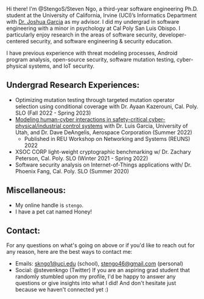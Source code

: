 Hi there! I'm @StengoS/Steven Ngo, a third-year software engineering Ph.D. student at the University of California, Irvine (UCI)’s Informatics Department with [Dr. Joshua Garcia](https://jgarcia.ics.uci.edu/) as my advisor. I did my undergrad in software engineering with a minor in psychology at Cal Poly San Luis Obispo. I particularly enjoy research in the areas of software security, developer-centered security, and software engineering & security education.

I have previous experience with threat modeling processes, Android program analysis, open-source security, software mutation testing, cyber-physical systems, and IoT security. 

## Undergrad Research Experiences:
* Optimizing mutation testing through targeted mutation operator selection using conditional coverage with Dr. Ayaan Kazerouni, Cal. Poly. SLO (Fall 2022 - Spring 2023)
* [Modeling human-cyber interactions in safety-critical cyber-physical/industrial control systems](https://stengos.github.io/files/REUNS_2022_Paper_Ready__CHIMPS_-1.pdf) with Dr. Luis Garcia, University of Utah, and Dr. Dave DeAngelis, Aerospace Corporation (Summer 2022)
  * Published in REU Workshop on Networking and Systems (REUNS) 2022
* XSOC CORP light-weight cryptographic benchmarking w/ Dr. Zachary Peterson, Cal. Poly. SLO (Winter 2021 - Spring 2022)
* Software security analysis on Internet-of-Things applications with/ Dr. Phoenix Fang, Cal. Poly. SLO (Summer 2020)

## Miscellaneous:
* My online handle is `stengo`.
* I have a pet cat named Honey!

## Contact:
For any questions on what's going on above or if you'd like to reach out for any reason, here are the best ways to contact me:
* Emails: skngo1@uci.edu (school), stengo46@gmail.com (personal)
* Social: @stevenkngo (Twitter)
If you are an aspiring grad student that randomly stumbled upon my profile, I'd be happy to answer any questions or give insights into what I did! And don't hesitate just because we haven't connected yet :)

<!---
StengoS/StengoS is a ✨ special ✨ repository because its `README.md` (this file) appears on your GitHub profile.
You can click the Preview link to take a look at your changes.
--->
